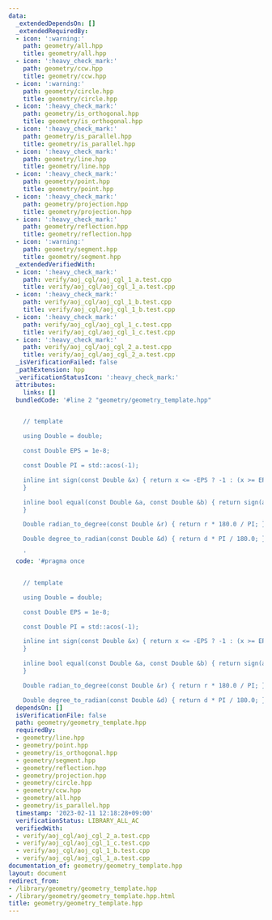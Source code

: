 ```yaml
---
data:
  _extendedDependsOn: []
  _extendedRequiredBy:
  - icon: ':warning:'
    path: geometry/all.hpp
    title: geometry/all.hpp
  - icon: ':heavy_check_mark:'
    path: geometry/ccw.hpp
    title: geometry/ccw.hpp
  - icon: ':warning:'
    path: geometry/circle.hpp
    title: geometry/circle.hpp
  - icon: ':heavy_check_mark:'
    path: geometry/is_orthogonal.hpp
    title: geometry/is_orthogonal.hpp
  - icon: ':heavy_check_mark:'
    path: geometry/is_parallel.hpp
    title: geometry/is_parallel.hpp
  - icon: ':heavy_check_mark:'
    path: geometry/line.hpp
    title: geometry/line.hpp
  - icon: ':heavy_check_mark:'
    path: geometry/point.hpp
    title: geometry/point.hpp
  - icon: ':heavy_check_mark:'
    path: geometry/projection.hpp
    title: geometry/projection.hpp
  - icon: ':heavy_check_mark:'
    path: geometry/reflection.hpp
    title: geometry/reflection.hpp
  - icon: ':warning:'
    path: geometry/segment.hpp
    title: geometry/segment.hpp
  _extendedVerifiedWith:
  - icon: ':heavy_check_mark:'
    path: verify/aoj_cgl/aoj_cgl_1_a.test.cpp
    title: verify/aoj_cgl/aoj_cgl_1_a.test.cpp
  - icon: ':heavy_check_mark:'
    path: verify/aoj_cgl/aoj_cgl_1_b.test.cpp
    title: verify/aoj_cgl/aoj_cgl_1_b.test.cpp
  - icon: ':heavy_check_mark:'
    path: verify/aoj_cgl/aoj_cgl_1_c.test.cpp
    title: verify/aoj_cgl/aoj_cgl_1_c.test.cpp
  - icon: ':heavy_check_mark:'
    path: verify/aoj_cgl/aoj_cgl_2_a.test.cpp
    title: verify/aoj_cgl/aoj_cgl_2_a.test.cpp
  _isVerificationFailed: false
  _pathExtension: hpp
  _verificationStatusIcon: ':heavy_check_mark:'
  attributes:
    links: []
  bundledCode: '#line 2 "geometry/geometry_template.hpp"


    // template

    using Double = double;

    const Double EPS = 1e-8;

    const Double PI = std::acos(-1);

    inline int sign(const Double &x) { return x <= -EPS ? -1 : (x >= EPS ? 1 : 0);
    }

    inline bool equal(const Double &a, const Double &b) { return sign(a - b) == 0;
    }

    Double radian_to_degree(const Double &r) { return r * 180.0 / PI; }

    Double degree_to_radian(const Double &d) { return d * PI / 180.0; }

    '
  code: '#pragma once


    // template

    using Double = double;

    const Double EPS = 1e-8;

    const Double PI = std::acos(-1);

    inline int sign(const Double &x) { return x <= -EPS ? -1 : (x >= EPS ? 1 : 0);
    }

    inline bool equal(const Double &a, const Double &b) { return sign(a - b) == 0;
    }

    Double radian_to_degree(const Double &r) { return r * 180.0 / PI; }

    Double degree_to_radian(const Double &d) { return d * PI / 180.0; }'
  dependsOn: []
  isVerificationFile: false
  path: geometry/geometry_template.hpp
  requiredBy:
  - geometry/line.hpp
  - geometry/point.hpp
  - geometry/is_orthogonal.hpp
  - geometry/segment.hpp
  - geometry/reflection.hpp
  - geometry/projection.hpp
  - geometry/circle.hpp
  - geometry/ccw.hpp
  - geometry/all.hpp
  - geometry/is_parallel.hpp
  timestamp: '2023-02-11 12:18:28+09:00'
  verificationStatus: LIBRARY_ALL_AC
  verifiedWith:
  - verify/aoj_cgl/aoj_cgl_2_a.test.cpp
  - verify/aoj_cgl/aoj_cgl_1_c.test.cpp
  - verify/aoj_cgl/aoj_cgl_1_b.test.cpp
  - verify/aoj_cgl/aoj_cgl_1_a.test.cpp
documentation_of: geometry/geometry_template.hpp
layout: document
redirect_from:
- /library/geometry/geometry_template.hpp
- /library/geometry/geometry_template.hpp.html
title: geometry/geometry_template.hpp
---
```

